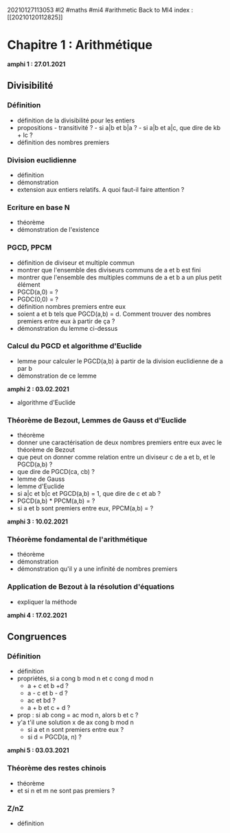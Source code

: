 20210127113053
#l2
#maths
#mi4
#arithmetic
Back to MI4 index : [[20210120112825]]

# Chapitre 1 : Arithmétique

**amphi 1 : 27.01.2021**

## Divisibilité

### Définition

- définition de la divisibilité pour les entiers
- propositions
        - transitivité ?
        - si a|b et b|a ?
        - si a|b et a|c, que dire de kb + lc ?
- définition des nombres premiers

### Division euclidienne

- définition 
- démonstration
- extension aux entiers relatifs.  A quoi faut-il faire attention ?

### Ecriture en base N

- théorème
- démonstration de l'existence

### PGCD, PPCM

- définition de diviseur et multiple commun
- montrer que l'ensemble des diviseurs communs de a et b est fini
- montrer que l'ensemble des multiples communs de a et b a un plus petit élément
- PGCD(a,0) = ?
- PGDC(0,0) = ?
- définition nombres premiers entre eux
- soient a et b tels que PGCD(a,b) = d. Comment trouver des nombres premiers entre eux à partir de ça ?
- démonstration du lemme ci-dessus

### Calcul du PGCD et algorithme d'Euclide

- lemme pour calculer le PGCD(a,b) à partir de la division euclidienne de a par b
- démonstration de ce lemme

**amphi 2 : 03.02.2021**

- algorithme d'Euclide

### Théorème de Bezout, Lemmes de Gauss et d'Euclide

- théorème
- donner une caractérisation de deux nombres premiers entre eux avec le théorème de Bezout
- que peut on donner comme relation entre un diviseur c de a et b, et le PGCD(a,b) ?
- que dire de PGCD(ca, cb) ?
- lemme de Gauss
- lemme d'Euclide
- si a|c et b|c et PGCD(a,b) = 1, que dire de c et ab ?
- PGCD(a,b) * PPCM(a,b) = ?
- si a et b sont premiers entre eux, PPCM(a,b) = ?


**amphi 3 : 10.02.2021**

### Théorème fondamental de l'arithmétique

- théorème
- démonstration
- démonstration qu'il y a une infinité de nombres premiers


### Application de Bezout à la résolution d'équations

- expliquer la méthode

**amphi 4 : 17.02.2021**

## Congruences

### Définition
- définition
- propriétés, si a cong b mod n et c cong d mod n
    - a + c et b +d ?
    - a - c et b - d ?
    - ac et bd ?
    - a + b et c + d ?
- prop : si ab cong = ac mod n, alors b et c ?
- y'a t'il une solution x de ax cong b mod n
    - si a et n sont premiers entre eux ?
    - si d = PGCD(a, n) ?

**amphi 5 : 03.03.2021**

### Théorème des restes chinois
- théorème
- et si n et m ne sont pas premiers ?

### **Z**/n**Z**

- définition







